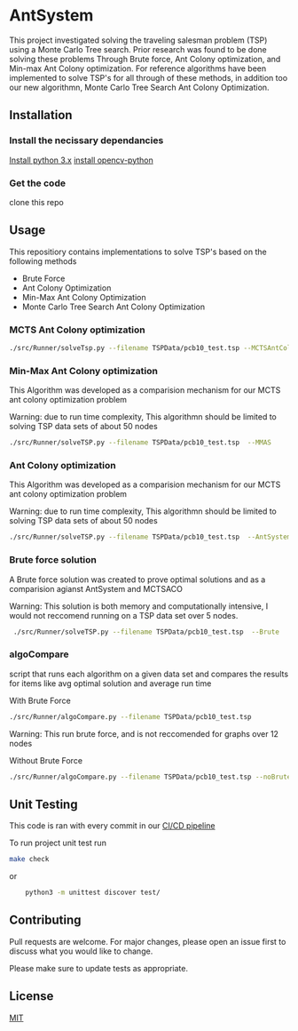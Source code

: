 # AntSystem

This project investigated solving the traveling salesman problem (TSP) using a Monte Carlo Tree search. 
Prior research was found to be done solving these problems Through Brute force, Ant Colony optimization, and Min-max Ant Colony optimization. 
For reference algorithms have been implemented to solve TSP's for all through of these methods, in addition too our new algorithmn, Monte 
Carlo Tree Search Ant Colony Optimization.

## Installation

### Install the necissary dependancies
[Install python 3.x](https://wiki.python.org/moin/BeginnersGuide/Download)
[install opencv-python](https://pypi.org/project/opencv-python/)

### Get the code
clone this repo

## Usage
This repositiory contains implementations to solve TSP's based on the following methods
* Brute Force
* Ant Colony Optimization
* Min-Max Ant Colony Optimization
* Monte Carlo Tree Search Ant Colony Optimization

### MCTS Ant Colony optimization

```bash
./src/Runner/solveTsp.py --filename TSPData/pcb10_test.tsp --MCTSAntColony
```

### Min-Max Ant Colony optimization
This Algorithm was developed as a comparision mechanism for our MCTS ant colony optimization problem

Warning: due to run time complexity, This algorithmn should be limited to solving TSP data sets of about 50 nodes
```bash
./src/Runner/solveTSP.py --filename TSPData/pcb10_test.tsp  --MMAS
```
### Ant Colony optimization
This Algorithm was developed as a comparision mechanism for our MCTS ant colony optimization problem

Warning: due to run time complexity, This algorithmn should be limited to solving TSP data sets of about 50 nodes
```bash
./src/Runner/solveTSP.py --filename TSPData/pcb10_test.tsp  --AntSystem
```
### Brute force solution
A Brute force solution was created to prove optimal solutions and as a comparision agianst AntSystem and MCTSACO

Warning: This solution is both memory and computationally intensive, I would not reccomend running on a TSP data set over 5 nodes.

```bash
 ./src/Runner/solveTSP.py --filename TSPData/pcb10_test.tsp  --Brute
 ```

 ### algoCompare

 script that runs each algorithm on a given data set and compares the results for items like avg optimal solution and average run time

 With Brute Force
 ```bash
 ./src/Runner/algoCompare.py --filename TSPData/pcb10_test.tsp
 ```
 Warning: This run brute force, and is not reccomended for graphs over 12 nodes

 Without Brute Force
 ```bash
 ./src/Runner/algoCompare.py --filename TSPData/pcb10_test.tsp --noBrute
 ```
## Unit Testing
This code is ran with every commit in our [CI/CD pipeline](https://github.com/cwma86/antSystem/actions) 

To run project unit test run 
```bash
make check
```
or
```bash
	python3 -m unittest discover test/
```



## Contributing
Pull requests are welcome. For major changes, please open an issue first to discuss what you would like to change.

Please make sure to update tests as appropriate.

## License
[MIT](https://choosealicense.com/licenses/mit/)
